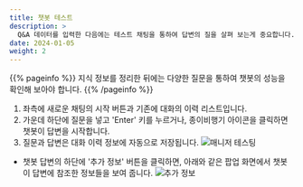 ```yaml
---
title: 챗봇 테스트
description: >
  Q&A 데이터를 입력한 다음에는 테스트 채팅을 통하여 답변의 질을 살펴 보는게 중요합니다.
date: 2024-01-05
weight: 2
---
```


{{% pageinfo %}}
지식 정보를 정리한 뒤에는 다양한 질문을 통하여 챗봇의 성능을 확인해 보아야 합니다.
{{% /pageinfo %}}

1. 좌측에 새로운 채팅의 시작 버튼과  기존에 대화의 이력 리스트입니다.
2. 가운데 하단에 질문을 넣고 'Enter' 키를 누르거나, 종이비행기 아이콘을 클릭하면 챗봇이 답변을 시작합니다.
3. 질문과 답변은 대화 이력 정보에 자동으로 저장됩니다.
![매니저 테스팅](/docs/tasks/image-3.png)

* 챗봇 답변의 하단에 '추가 정보' 버튼을 클릭하면, 아래와 같은 팝업 화면에서 챗봇이 답변에 참조한 정보들을 보여 줍니다. 
![추가 정보](/docs/tasks/image-4.png)

